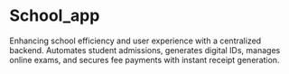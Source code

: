 # School_app
Enhancing school efficiency and user experience with a centralized backend. Automates student admissions, generates digital IDs, manages online exams, and secures fee payments with instant receipt generation.
